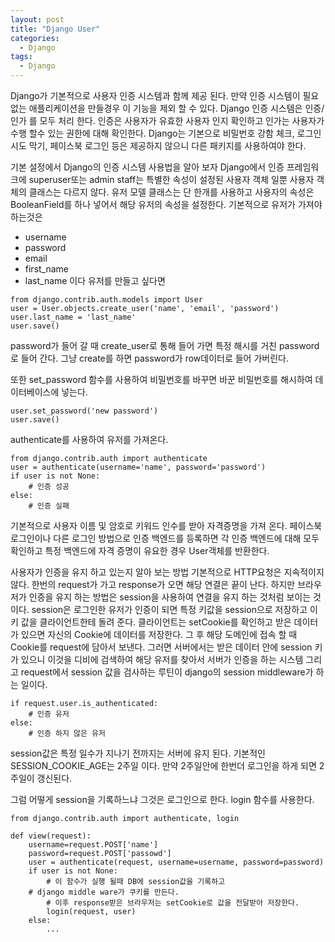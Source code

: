 ```yaml
---
layout: post
title: "Django User"
categories:
  - Django
tags:
  - Django
---
```


Django가 기본적으로 사용자 인증 시스템과 함께 제공 된다.
만약 인증 시스템이 필요 없는 애플리케이션을 만들경우 이 기능을 제외 할 수 있다.
Django 인증 시스템은 인증/인가 를 모두 처리 한다.
인증은 사용자가 유효한 사용자 인지 확인하고
인가는 사용자가 수행 할수 있는 권한에 대해 확인한다.
Django는 기본으로 비밀번호 강함 체크, 로그인 시도 막기, 페이스북 로그인 등은 제공하지 않으니 다른 패키지를 사용하여야 한다.

기본 설정에서 Django의 인증 시스템 사용법을 알아 보자
Django에서 인증 프레임워크에 superuser또는 admin staff는 특별한 속성이 설정된 사용자 객체 일뿐 사용자 객체의 클래스는 다르지 않다.
유저 모델 클래스는 단 한개를 사용하고 사용자의 속성은 BooleanField를 하나 넣어서 해당 유저의 속성을 설정한다.
기본적으로 유저가 가져야 하는것은 
* username
* password
* email
* first_name
* last_name
이다 
유저를 만들고 싶다면
```
from django.contrib.auth.models import User
user = User.objects.create_user('name', 'email', 'password')
user.last_name = 'last_name'
user.save()
```
password가 들어 갈 때  create_user로 통해 들어 가면 특정 해시를 거친 password로 들어 간다. 그냥 create를 하면 password가 row데이터로 들어 가버린다.

또한 set_password 함수를 사용하여 비밀번호를 바꾸면 바꾼 비밀번호를 해시하여 데이터베이스에 넣는다.
```
user.set_password('new password')
user.save()
```
authenticate를 사용하여 유저를 가져온다.
```
from django.contrib.auth import authenticate
user = authenticate(username='name', password='password')
if user is not None:
    # 인증 성공
else:
    # 인증 실패
```
기본적으로 사용자 이름 및 암호로 키워드 인수를 받아 자격증명을 가져 온다.
페이스북 로그인이나 다른 로그인 방법으로 인증 백엔드를 등록하면 각 인증 백엔드에 대해 모두 확인하고 특정 백엔드에 자격 증명이 유요한 경우 User객체를 반환한다.

사용자가 인증을 유지 하고 있는지 알아 보는 방법
기본적으로 HTTP요청은 지속적이지 않다. 한번의 request가 가고 response가 오면 해당 연결은 끝이 난다.
하지만 브라우저가 인증을 유지 하는 방법은 session을 사용하여 연결을 유지 하는 것처럼 보이는 것이다.
session은 로그인한 유저가 인증이 되면 특정 키값을 session으로 저장하고 이 키 값을 클라이언트한테 돌려 준다. 클라이언트는 setCookie를 확인하고 받은 데이터가 있으면 자신의 Cookie에 데이터를 저장한다.
그 후 해당 도메인에 접속 할 때 Cookie를 request에 담아서 보낸다. 그러면 서버에서는 받은 데이터 안에 session 키가 있으니 이것을 디비에 검색하여 해당 유저를 찾아서 서버가 인증을 하는 시스템
그리고 request에서 session 값을 검사하는 루틴이 django의 session middleware가 하는 일이다.
```
if request.user.is_authenticated:
    # 인증 유저
else:
    # 인증 하지 않은 유저
```
session값은 특정 일수가 지나기 전까지는 서버에 유지 된다. 기본적인 SESSION_COOKIE_AGE는 2주일 이다. 만약 2주일안에 한번더 로그인을 하게 되면 2주일이 갱신된다.

그럼 어떻게 session을 기록하느냐 그것은 로그인으로 한다.
login 함수를 사용한다.
```
from django.contrib.auth import authenticate, login

def view(request):
    username=request.POST['name']
    password=request.POST['passowd']
    user = authenticate(request, username=username, password=password)
    if user is not None:
    	# 이 함수가 실행 될때 DB에 session값을 기록하고
   	# django middle ware가 쿠키를 만든다.
    	# 이후 response받은 브라우저는 setCookie로 값을 전달받아 저장한다.
        login(request, user)
    else:
        ...
```


